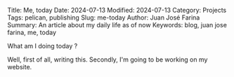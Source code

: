 Title: Me, today
Date: 2024-07-13
Modified: 2024-07-13
Category: Projects
Tags: pelican, publishing
Slug: me-today
Author: Juan José Farina
Summary: An article about my daily life as of now
Keywords: blog, juan jose farina, me, today

What am I doing today ?

Well, first of all, writing this. Secondly, I'm going to be working on my website.
